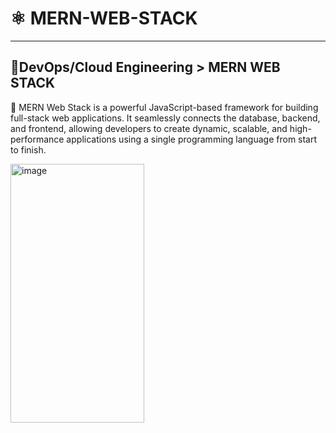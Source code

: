 # ⚛ MERN-WEB-STACK
---
## 🎯**DevOps/Cloud Engineering > MERN WEB STACK**
📌 MERN Web Stack is a powerful JavaScript-based framework for building full-stack web applications. It seamlessly connects the database, backend, and frontend, allowing developers to create dynamic, scalable, and high-performance applications using a single programming language from start to finish.

<img width="214" height="414" alt="image" src="https://github.com/user-attachments/assets/8d746ef7-f734-47ac-a2b3-f0f48b39237e" />


